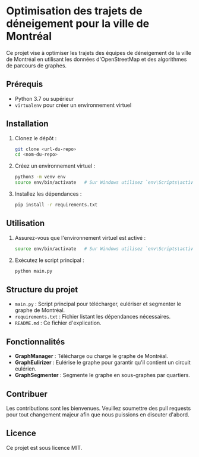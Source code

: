 
# Optimisation des trajets de déneigement pour la ville de Montréal

Ce projet vise à optimiser les trajets des équipes de déneigement de la ville de Montréal en utilisant les données d'OpenStreetMap et des algorithmes de parcours de graphes.

## Prérequis

- Python 3.7 ou supérieur
- `virtualenv` pour créer un environnement virtuel

## Installation

1. Clonez le dépôt :
   ```bash
   git clone <url-du-repo>
   cd <nom-du-repo>
   ```

2. Créez un environnement virtuel :
   ```bash
   python3 -m venv env
   source env/bin/activate   # Sur Windows utilisez `env\Scripts\activate`
   ```

3. Installez les dépendances :
   ```bash
   pip install -r requirements.txt
   ```

## Utilisation

1. Assurez-vous que l'environnement virtuel est activé :
   ```bash
   source env/bin/activate   # Sur Windows utilisez `env\Scripts\activate`
   ```

2. Exécutez le script principal :
   ```bash
   python main.py
   ```

## Structure du projet

- `main.py` : Script principal pour télécharger, eulériser et segmenter le graphe de Montréal.
- `requirements.txt` : Fichier listant les dépendances nécessaires.
- `README.md` : Ce fichier d'explication.

## Fonctionnalités

- **GraphManager** : Télécharge ou charge le graphe de Montréal.
- **GraphEulirizer** : Eulérise le graphe pour garantir qu'il contient un circuit eulérien.
- **GraphSegmenter** : Segmente le graphe en sous-graphes par quartiers.

## Contribuer

Les contributions sont les bienvenues. Veuillez soumettre des pull requests pour tout changement majeur afin que nous puissions en discuter d'abord.

## Licence

Ce projet est sous licence MIT.
